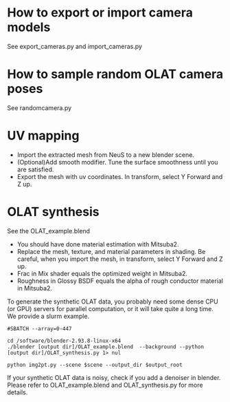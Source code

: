 # How to export or import camera models
See export_cameras.py and import_cameras.py

# How to sample random OLAT camera poses
See randomcamera.py

# UV mapping

* Import the extracted mesh from NeuS to a new blender scene.
* (Optional)Add smooth modifier. Tune the surface smoothness until you are satisfied.
* Export the mesh with uv coordinates. In transform, select Y Forward and Z up.

# OLAT synthesis
See the OLAT_example.blend  
* You should have done material estimation with Mitsuba2.  
* Replace the mesh, texture, and material parameters in shading. Be careful, when you import the mesh, in transform, select Y Forward and Z up.
* Frac in Mix shader equals the optimized weight in Mitsuba2.
* Roughness in Glossy BSDF equals the alpha of rough conductor material in Mitsuba2.

To generate the synthetic OLAT data, you probably need some dense CPU (or GPU) servers for parallel computation, or it will take quite a long time.
We provide a slurm example.
```
#SBATCH --array=0-447

cd /software/blender-2.93.8-linux-x64
./blender [output dir]/OLAT_example.blend  --background --python [output dir]/OLAT_synthesis.py 1> nul

python img2pt.py --scene $scene --output_dir $output_root
```
If your synthetic OLAT data is noisy, check if you add a denoiser in blender. Please refer to OLAT_example.blend and OLAT_synthesis.py for more details.